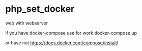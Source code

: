# php_set_docker
web with webserver

if you have docker-compose use for work 
docker-compose up

or have not 
https://docs.docker.com/compose/install/
